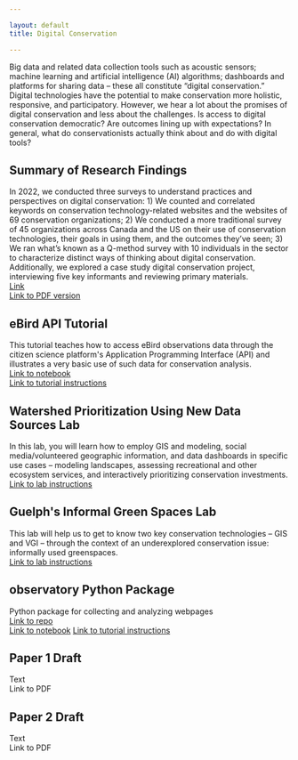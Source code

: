 ```yaml
---

layout: default
title: Digital Conservation

---
```

Big data and related data collection tools such as acoustic sensors; machine learning and artificial intelligence (AI) algorithms; dashboards and platforms for sharing data – these all constitute “digital conservation.” Digital technologies have the potential to make conservation more holistic, responsive, and participatory. However, we hear a lot about the promises of digital conservation and less about the challenges. Is access to digital conservation democratic? Are outcomes lining up with expectations? In general, what do conservationists actually think about and do with digital tools?

## Summary of Research Findings
In 2022, we conducted three surveys to understand practices and perspectives on digital conservation: 1) We counted and correlated keywords on conservation technology-related websites and the websites of 69 conservation organizations; 2) We conducted a more traditional survey of 45 organizations across Canada and the US on their use of conservation technologies, their goals in using them, and the outcomes they’ve seen; 3) We ran what’s known as a Q-method survey with 10 individuals in the sector to characterize distinct ways of thinking about digital conservation. Additionally, we explored a case study digital conservation project, interviewing five key informants and reviewing primary materials. \
[Link](https://ericnost.github.io/digitalconservation_summary) \
[Link to PDF version](Digital%20Conservation%20Summary.pdf)

## eBird API Tutorial
This tutorial teaches how to access eBird observations data through the citizen science platform's Application Programming Interface (API) and illustrates a very basic use of such data for conservation analysis. \
[Link to notebook](https://colab.research.google.com/drive/1HJ5D8zLkQJugdTnsZM7IKofRE8ASPUS3?usp=sharing) \
[Link to tutorial instructions](https://ericnost.github.io/digitalconservation_ebirdapi)

## Watershed Prioritization Using New Data Sources Lab
In this lab, you will learn how to employ GIS and modeling, social media/volunteered geographic information, and data dashboards in specific use cases – modeling landscapes, assessing recreational and other ecosystem services, and interactively prioritizing conservation investments. \
[Link to lab instructions](https://ericnost.github.io/digitalconservation_watershedlab)

## Guelph's Informal Green Spaces Lab
This lab will help us to get to know two key conservation technologies – GIS and VGI  – through the context of an underexplored conservation issue: informally used greenspaces. \
[Link to lab instructions](https://ericnost.github.io/digitalconservation_igslab)

## observatory Python Package
Python package for collecting and analyzing webpages \
[Link to repo](https://github.com/ericnost/observatory) \
[Link to notebook](https://colab.research.google.com/drive/1vd6Nm77cDFMpKt5vyDmmZtSfy3bL-HGg?usp=sharing)
[Link to tutorial instructions](https://ericnost.github.io/digitalconservation_observatory)

## Paper 1 Draft
Text \
Link to PDF

## Paper 2 Draft
Text \
Link to PDF